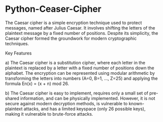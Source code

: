 # Python-Ceaser-Cipher
The Caesar cipher is a simple encryption technique used to protect messages, named after Julius Caesar. It involves shifting the letters of the plaintext message by a fixed number of positions. Despite its simplicity, the Caesar cipher formed the groundwork for modern cryptographic techniques.

Key Features

a) The Caesar cipher is a substitution cipher, where each letter in the plaintext is replaced by a letter with a fixed number of positions down the alphabet. 
The encryption can be represented using modular arithmetic by transforming the letters into numbers (A=0, B=1, ..., Z=25) and applying the formula En(x) = (x + n) mod 26. 

b) The Caesar cipher is easy to implement, requires only a small set of pre-shared information, and can be physically implemented. 
However, it is not secure against modern decryption methods, is vulnerable to known-plaintext attacks, and has a limited keyspace (only 26 possible keys), making it vulnerable to brute-force attacks. 
